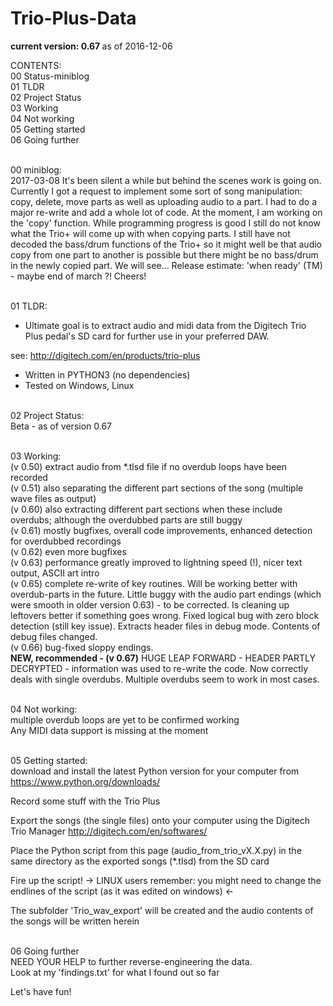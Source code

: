 # Trio-Plus-Data
<b>current version: 0.67 </b>as of 2016-12-06<br>

CONTENTS:<br>
00 Status-miniblog<br>
01 TLDR<br>
02 Project Status<br>
03 Working<br>
04 Not working<br>
05 Getting started<br>
06 Going further<br>

<br>00 miniblog:<br>
2017-03-08
It's been silent a while but behind the scenes work is going on. Currently I got a request to implement some sort of song manipulation: copy, delete, move parts as well as uploading audio to a part. I had to do a major re-write and add a whole lot of code. At the moment, I am working on the 'copy' function. While programming progress is good I still do not know what the Trio+ will come up with when copying parts. I still have not decoded the bass/drum functions of the Trio+ so it might well be that audio copy from one part to another is possible but there might be no bass/drum in the newly copied part. We will see...
Release estimate: 'when ready' (TM) - maybe end of march ?!
Cheers!

<br>01 TLDR:<br>
* Ultimate goal is to extract audio and midi data from the Digitech Trio Plus pedal's SD card for further use in your preferred DAW.

see: http://digitech.com/en/products/trio-plus

* Written in PYTHON3 (no dependencies)
* Tested on Windows, Linux


<br>02 Project Status:<br>
Beta - as of version 0.67

<br>03 Working:<br>
(v 0.50) extract audio from *.tlsd file if no overdub loops have been recorded<br>
(v 0.51) also separating the different part sections of the song (multiple wave files as output)<br>
(v 0.60) also extracting different part sections when these include overdubs; although the overdubbed parts are still buggy<br>
(v 0.61) mostly bugfixes, overall code improvements, enhanced detection for overdubbed recordings<br>
(v 0.62) even more bugfixes<br>
(v 0.63) performance greatly improved to lightning speed (!), nicer text output, ASCII art intro<br>
(v 0.65) complete re-write of key routines. Will be working better with overdub-parts in the future. Little buggy with the audio part endings (which were smooth in older version 0.63) - to be corrected. Is cleaning up leftovers better if something goes wrong. Fixed logical bug with zero block detection (still key issue). Extracts header files in debug mode. Contents of debug files changed.<br>
(v 0.66) bug-fixed sloppy endings.<br>
<b>NEW, recommended - (v 0.67)</b> HUGE LEAP FORWARD - HEADER PARTLY DECRYPTED - information was used to re-write the code. Now correctly deals with single overdubs. Multiple overdubs seem to work in most cases.<br>

<br>04 Not working:<br>
multiple overdub loops are yet to be confirmed working<br>
Any MIDI data support is missing at the moment

<br>05 Getting started:<br>
download and install the latest Python version for your computer from
https://www.python.org/downloads/

Record some stuff with the Trio Plus

Export the songs (the single files) onto your computer using the Digitech Trio Manager
http://digitech.com/en/softwares/

Place the Python script from this page (audio_from_trio_vX.X.py) in the same directory as the exported songs (*.tlsd) from the SD card

Fire up the script! -> LINUX users remember: you might need to change the endlines of the script (as it was edited on windows) <-

The subfolder 'Trio_wav_export' will be created and the audio contents of the songs will be written herein

<br>06 Going further<br>
NEED YOUR HELP to further reverse-engineering the data.<br>
Look at my 'findings.txt' for what I found out so far

Let's have fun!
